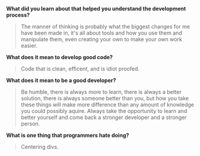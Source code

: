 **What did you learn about that helped you understand the development process?**
>The manner of thinking is probably what the biggest changes for me have been made in, it's all about tools and how you use them and manipulate them, even creating your own to make your own work easier.
>
**What does it mean to develop good code?**
>Code that is clean, efficent, and is idiot proofed.
>
**What does it mean to be a good developer?**
>Be humble, there is always more to learn, there is always a better solution, there is always someone better than you, but how you take these things will make more difference than any amount of knowledge you could possibly aquire. Always take the opportunity to learn and better yourself and come back a stronger developer and a stronger person.
>
**What is one thing that programmers hate doing?**
>Centering divs.
